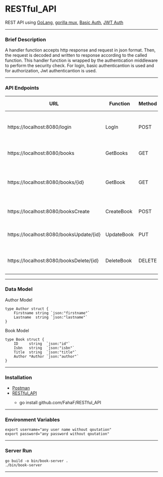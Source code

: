 # RESTful_API

REST API using [GoLang](https://github.com/golang/go), [gorilla mux](https://github.com/gorilla/mux), [Basic Auth](https://golangbyexample.com/http-basic-auth-golang/), [JWT Auth](https://github.com/dgrijalva/jwt-go)
<hr/>


### Brief Description

A handler function accepts http response and request in json format. Then, the request is decoded and written to response according to the called      function. This handler function is wrapped by the authentication middleware to perform the security check. For login, basic authenticantion  is used and for authorization, Jwt authenticantion is used.

<hr/>

### API Endpoints

| URL    |  Function   |Method      |Description  |Authentication type         |   
| ----------- | ----------- | ----------- |-----------|-----------|
| https://localhost:8080/login  | LogIn	         |   POST       | 	Return jwt token in response for successful authentication  |  Basic          |
| https://localhost:8080/books  | GetBooks      |    GET        | Returns the description of all the books  |  JWT         |
| https://localhost:8080/books/{id} | GetBook   |    GET     | Returns the description of the book with the valid requested book id |  JWT         |
| https://localhost:8080/booksCreate | CreateBook   |    POST     | 	Creates a new book description  |  JWT         |
| https://localhost:8080/booksUpdate/{id} | UpdateBook   |    PUT    | Updates the decription of the requested book id  |  JWT         |
| https://localhost:8080/booksDelete/{id} | DeleteBook   |    DELETE    | 	Deletes the book specified by id |  JWT         |

<hr/>

### Data Model

Author Model

    type Author struct {
    	Firstname string `json:"firstname"`
    	Lastname  string `json:"lastname"`
    }

Book Model

    type Book struct {
    	ID     string  `json:"id"`
    	Isbn   string  `json:"isbn"`
    	Title  string  `json:"title"`
    	Author *Author `json:"author"`
    }
    
<hr/>

### Installation
  - [Postman](https://www.postman.com/downloads/)</li>
  - [RESTful_API](https://github.com/FahaF/RESTful_API)</li>
    - go install github.com/FahaF/RESTful_API
<hr/>

### Environment Variables

    export username="any user name without qoutation"
    export password="any password without qoutation"
<hr/>

### Server Run

    go build -o bin/book-server .
    ./bin/book-server

<hr/>

